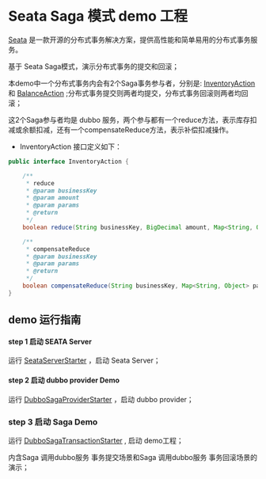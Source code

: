 # Seata Saga 模式 demo 工程


[Seata](https://github.com/seata/seata) 是一款开源的分布式事务解决方案，提供高性能和简单易用的分布式事务服务。


基于 Seata Saga模式，演示分布式事务的提交和回滚；

本demo中一个分布式事务内会有2个Saga事务参与者，分别是: [InventoryAction](https://github.com/seata/seata-samples/blob/master/saga/dubbo-saga-sample/src/main/java/io/seata/samples/saga/action/InventoryAction.java) 和 [BalanceAction](https://github.com/seata/seata-samples/blob/master/saga/dubbo-saga-sample/src/main/java/io/seata/samples/saga/action/BalanceAction.java) ;分布式事务提交则两者均提交，分布式事务回滚则两者均回滚；

这2个Saga参与者均是 dubbo 服务，两个参与都有一个reduce方法，表示库存扣减或余额扣减，还有一个compensateReduce方法，表示补偿扣减操作。

- InventoryAction 接口定义如下：

```java
public interface InventoryAction {

    /**
     * reduce
     * @param businessKey
     * @param amount
     * @param params
     * @return
     */
    boolean reduce(String businessKey, BigDecimal amount, Map<String, Object> params);

    /**
     * compensateReduce
     * @param businessKey
     * @param params
     * @return
     */
    boolean compensateReduce(String businessKey, Map<String, Object> params);
}
```


## demo 运行指南

#### step 1 启动 SEATA Server

运行 [SeataServerStarter](https://github.com/seata/seata-samples/blob/master/saga/sofarpc-saga-sample/src/test/java/io/seata/samples/saga/SeataServerStarter.java) ，启动 Seata Server；

#### step 2 启动 dubbo provider Demo

运行 [DubboSagaProviderStarter](https://github.com/seata/seata-samples/blob/master/saga/dubbo-saga-sample/src/test/java/io/seata/samples/saga/starter/DubboSagaProviderStarter.java) ，启动 dubbo provider；

### step 3 启动 Saga Demo

运行 [DubboSagaTransactionStarter](https://github.com/seata/seata-samples/blob/master/saga/dubbo-saga-sample/src/main/java/io/seata/samples/saga/starter/DubboSagaTransactionStarter.java) , 启动 demo工程；


内含Saga 调用dubbo服务 事务提交场景和Saga 调用dubbo服务 事务回滚场景的演示；